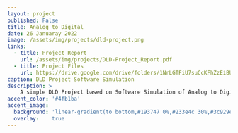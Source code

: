 ```yaml
---
layout: project
published: False
title: Analog to Digital 
date: 26 Januaray 2022
image: /assets/img/projects/dld-project.png 
links:
  - title: Project Report
    url: /assets/img/projects/DLD-Project_Report.pdf
  - title: Project Files
    url: https://drive.google.com/drive/folders/1NrLGTFiU7suCcKFhZzEiBUxqf2bXYvZO?usp=sharing    
caption: DLD Project Software Simulation
description: >
    A simple DLD Project based on Software Simulation of Analog to Digital Converter, using Proteus 8.<br>
accent_color: '#4fb1ba'
accent_image:
  background: 'linear-gradient(to bottom,#193747 0%,#233e4c 30%,#3c929e 50%,#d5d5d4 70%,#cdccc8 100%)'
  overlay:    true
---
```

